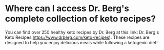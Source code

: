 # Where can I access Dr. Berg's complete collection of keto recipes?

You can find over 250 healthy keto recipes by Dr. Berg at this link: Dr. Berg's Keto Recipes https://www.drberg.com/keto-recipes). These recipes are designed to help you enjoy delicious meals while following a ketogenic diet!